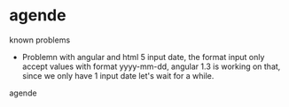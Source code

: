 agende
======

known problems

- Problemn with angular and html 5 input date, the format input only accept values with format yyyy-mm-dd, angular 1.3 is
	working on that, since we only have 1 input date let's wait for a while. 

agende
